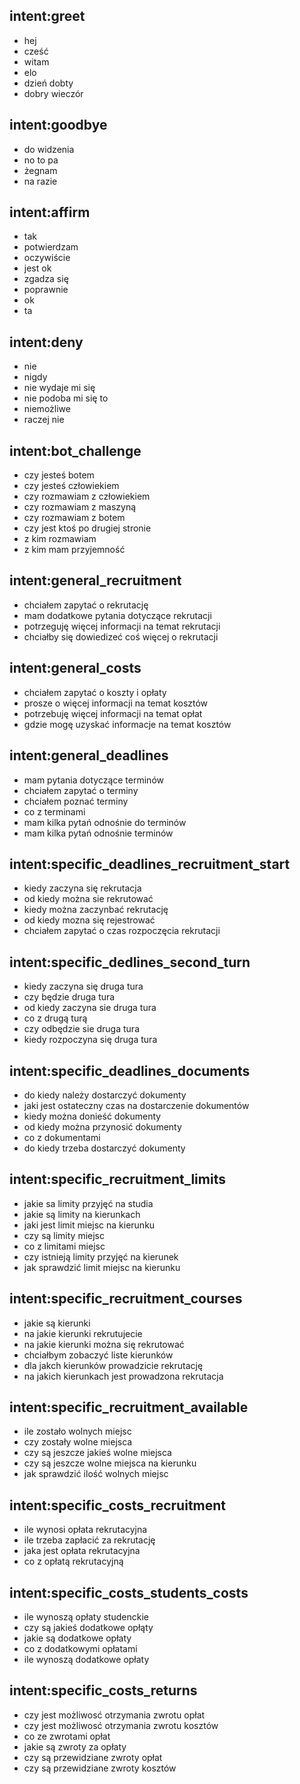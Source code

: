 ## intent:greet
- hej
- cześć
- witam
- elo
- dzień dobty
- dobry wieczór

## intent:goodbye
- do widzenia
- no to pa
- żegnam
- na razie

## intent:affirm
- tak
- potwierdzam
- oczywiście
- jest ok
- zgadza się
- poprawnie
- ok
- ta

## intent:deny
- nie
- nigdy
- nie wydaje mi się
- nie podoba mi się to
- niemożliwe
- raczej nie

## intent:bot_challenge
- czy jesteś botem
- czy jesteś człowiekiem
- czy rozmawiam z człowiekiem
- czy rozmawiam z maszyną
- czy rozmawiam z botem
- czy jest ktoś po drugiej stronie
- z kim rozmawiam
- z kim mam przyjemność

## intent:general_recruitment
- chciałem zapytać o rekrutację
- mam dodatkowe pytania dotyczące rekrutacji
- potrzeguję więcej informacji na temat rekrutacji
- chciałby się dowiedizeć coś więcej o rekrutacji

## intent:general_costs
- chciałem zapytać o koszty i opłaty
- prosze o więcej informacji na temat kosztów
- potrzebuję więcej informacji na temat opłat
- gdzie mogę uzyskać informacje na temat kosztów

## intent:general_deadlines
- mam pytania dotyczące terminów
- chciałem zapytać o terminy
- chciałem poznać terminy
- co z terminami
- mam kilka pytań odnośnie do terminów
- mam kilka pytań odnośnie terminów

## intent:specific_deadlines_recruitment_start
- kiedy zaczyna się rekrutacja
- od kiedy można sie rekrutować
- kiedy można zaczynbać rekrutację
- od kiedy mozna się rejestrować
- chciałem zapytać o czas rozpoczęcia rekrutacji

## intent:specific_dedlines_second_turn
- kiedy zaczyna się druga tura
- czy będzie druga tura
- od kiedy zaczyna sie druga tura
- co z drugą turą
- czy odbędzie sie druga tura
- kiedy rozpoczyna się druga tura

## intent:specific_deadlines_documents
- do kiedy należy dostarczyć dokumenty
- jaki jest ostateczny czas na dostarczenie dokumentów
- kiedy można donieść dokumenty
- od kiedy można przynosić dokumenty
- co z dokumentami
- do kiedy trzeba dostarczyć dokumenty

## intent:specific_recruitment_limits
- jakie sa limity przyjęć na studia
- jakie są limity na kierunkach
- jaki jest limit miejsc na kierunku
- czy są limity miejsc
- co z limitami miejsc
- czy istnieją limity przyjęć na kierunek
- jak sprawdzić limit miejsc na kierunku

## intent:specific_recruitment_courses
- jakie są kierunki
- na jakie kierunki rekrutujecie
- na jakie kierunki można się rekrutować
- chciałbym zobaczyć liste kierunków
- dla jakch kierunków prowadzicie rekrutację
- na jakich kierunkach jest prowadzona rekrutacja

## intent:specific_recruitment_available
- ile zostało wolnych miejsc
- czy zostały wolne miejsca
- czy są jeszcze jakieś wolne miejsca
- czy są jeszcze wolne miejsca na kierunku
- jak sprawdzić ilość wolnych miejsc

## intent:specific_costs_recruitment
- ile wynosi opłata rekrutacyjna
- ile trzeba zapłacić za rekrutację
- jaka jest opłata rekrutacyjna
- co z opłatą rekrutacyjną

## intent:specific_costs_students_costs
- ile wynoszą opłaty studenckie
- czy są jakieś dodatkowe opłąty
- jakie są dodatkowe opłaty
- co z dodatkowymi opłatami
- ile wynoszą dodatkowe opłaty

## intent:specific_costs_returns
- czy jest możliwosć otrzymania zwrotu opłat
- czy jest możliwosć otrzymania zwrotu kosztów
- co ze zwrotami opłat
- jakie są zwroty za opłaty
- czy są przewidziane zwroty opłat
- czy są przewidziane zwroty kosztów
